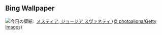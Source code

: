 ## Bing Wallpaper
![](https://www.bing.com/th?id=OHR.SnowySvaneti_JA-JP2274619860_UHD.jpg&w=1000)今日の壁紙: &nbsp;[メスティア, ジョージア スヴァネティ (© photoaliona/Getty Images)](https://www.bing.com/th?id=OHR.SnowySvaneti_JA-JP2274619860_UHD.jpg)
<br><br/>
